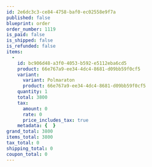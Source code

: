 ```yaml
---
id: 2e6dc3c3-ce84-4758-baf0-ec02558e9f7a
published: false
blueprint: order
order_number: 1119
is_paid: false
is_shipped: false
is_refunded: false
items:
  -
    id: bc906d48-a3f0-4053-b592-e5112eba6cd5
    product: 66e767a9-ee34-4dc4-8681-d09bb59f0cf5
    variant:
      variant: Polmaraton
      product: 66e767a9-ee34-4dc4-8681-d09bb59f0cf5
    quantity: 1
    total: 3800
    tax:
      amount: 0
      rate: 0
      price_includes_tax: true
    metadata: {  }
grand_total: 3800
items_total: 3800
tax_total: 0
shipping_total: 0
coupon_total: 0
---
```

